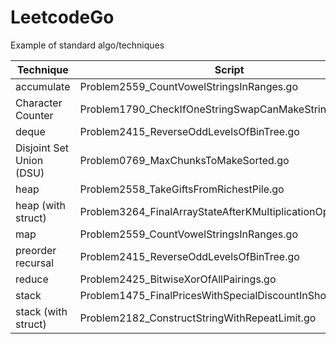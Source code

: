 # LeetcodeGo

Example of standard algo/techniques


| Technique  | Script |
| ------------- | ------------- |
| accumulate | Problem2559_CountVowelStringsInRanges.go |
| Character Counter | Problem1790_CheckIfOneStringSwapCanMakeStringsEqual.go |
| deque | Problem2415_ReverseOddLevelsOfBinTree.go |
| Disjoint Set Union (DSU) | Problem0769_MaxChunksToMakeSorted.go |
| heap | Problem2558_TakeGiftsFromRichestPile.go |
| heap (with struct) | Problem3264_FinalArrayStateAfterKMultiplicationOpsI.go |
| map | Problem2559_CountVowelStringsInRanges.go |
| preorder recursal | Problem2415_ReverseOddLevelsOfBinTree.go |
| reduce | Problem2425_BitwiseXorOfAllPairings.go |
| stack | Problem1475_FinalPricesWithSpecialDiscountInShop.go |
| stack (with struct) | Problem2182_ConstructStringWithRepeatLimit.go |


